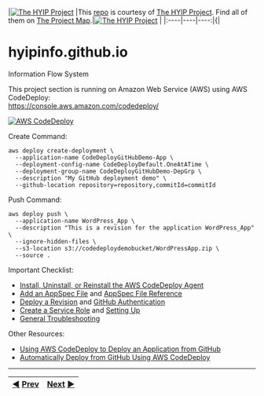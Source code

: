 |[![The HYIP Project](https://avatars1.githubusercontent.com/u/8466209?v=10&s=20)](https://github.com/hyip) |This [repo](https://github.com/hyip/info "Repository") is courtesy of [The HYIP Project](https://github.com/hyip/monitor "High Yard Investment Program"). Find all of them on [The Project Map](https://github.com/hyip/info/wiki/maps#project-map "Project Mapping").|[![The HYIP Project](https://tophyipmonitor.files.wordpress.com/2015/06/cow.png?w=20)](https://tophyipmonitor.wordpress.com/hyip-business/nature-1/#main) |
|:----|----|----:|{|

# hyipinfo.github.io
Information Flow System

This project section is running on Amazon Web Service (AWS) using AWS CodeDeploy:  
https://console.aws.amazon.com/codedeploy/  

[![AWS CodeDeploy](http://docs.aws.amazon.com/codedeploy/latest/userguide/images/sds_architecture.png)](http://docs.aws.amazon.com/codedeploy/latest/userguide/welcome.html)

Create Command:
```
aws deploy create-deployment \
  --application-name CodeDeployGitHubDemo-App \
  --deployment-config-name CodeDeployDefault.OneAtATime \
  --deployment-group-name CodeDeployGitHubDemo-DepGrp \
  --description "My GitHub deployment demo" \
  --github-location repository=repository,commitId=commitId
```

Push Command:
```
aws deploy push \
  --application-name WordPress_App \
  --description "This is a revision for the application WordPress_App" \
  --ignore-hidden-files \
  --s3-location s3://codedeploydemobucket/WordPressApp.zip \
  --source .
```


Important Checklist:
* [Install, Uninstall, or Reinstall the AWS CodeDeploy Agent](http://docs.aws.amazon.com/codedeploy/latest/userguide/how-to-run-agent.html#how-to-run-agent-install-linux)
*  [Add an AppSpec File](http://docs.aws.amazon.com/codedeploy/latest/userguide/how-to-add-appspec-file.html) and [AppSpec File Reference](http://docs.aws.amazon.com/codedeploy/latest/userguide/app-spec-ref.html)
* [Deploy a Revision](http://docs.aws.amazon.com/codedeploy/latest/userguide/how-to-deploy-revision.html) and [GitHub Authentication](http://docs.aws.amazon.com/codedeploy/latest/userguide/github-integ.html#github-integ-behaviors-auth)
* [Create a Service Role](http://docs.aws.amazon.com/codedeploy/latest/userguide/how-to-create-service-role.html) and [Setting Up](http://docs.aws.amazon.com/codedeploy/latest/userguide/how-to-create-service-role.html)
* [General Troubleshooting](http://docs.aws.amazon.com/codedeploy/latest/userguide/troubleshooting.html#troubleshooting-checklist)

Other Resources:
* [Using AWS CodeDeploy to Deploy an Application from GitHub](http://docs.aws.amazon.com/codedeploy/latest/userguide/github-integ-tutorial.html)
* [Automatically Deploy from GitHub Using AWS CodeDeploy](https://blogs.aws.amazon.com/application-management/post/Tx33XKAKURCCW83/Automatically-Deploy-from-GitHub-Using-AWS-CodeDeploy)


***
|[:arrow_backward:](https://github.com/hyip/info) [Prev](https://github.com/hyip/info)|[Next](https://github.com/hyipinfo/hyipinfo.github.io/wiki/Home) [:arrow_forward:](https://github.com/hyipinfo/hyipinfo.github.io/wiki/Home)|
|:----|----:|
